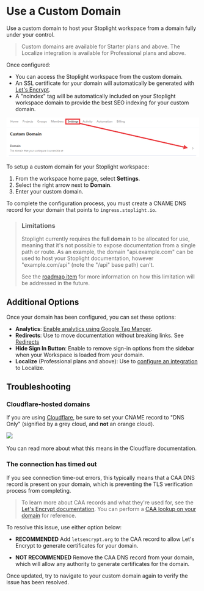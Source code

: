 # Use a Custom Domain

Use a custom domain to host your Stoplight workspace from a domain fully under your control. 

> Custom domains are available for Starter plans and above. The Localize integration is available for Professional plans and above. 

Once configured: 

- You can access the Stoplight workspace from the custom domain.
- An SSL certificate for your domain will automatically be generated with [Let's Encrypt](https://letsencrypt.org/). 
- A "noindex" tag will be automatically included on your Stoplight workspace domain to provide the best SEO indexing for your custom domain.

![](../assets/images/custom-domain.png)

To setup a custom domain for your Stoplight workspace:

1. From the workspace home page, select **Settings**. 
2. Select the right arrow next to **Domain**.
3. Enter your custom domain. 

To complete the configuration process, you must create a CNAME DNS record for your domain that points to `ingress.stoplight.io`.

> ### Limitations
>
> Stoplight currently requires the **full domain** to be allocated for use, meaning that it's not possible to expose documentation from a single path or route. As an example, the domain "api.example.com" can be used to host your Stoplight documentation, however "example.com/api" (note the "/api" base path) can't.
>
> See the [roadmap item](https://roadmap.stoplight.io/c/57-embeddable-component-library) for
> more information on how this limitation will be addressed in the future.

## Additional Options

Once your domain has been configured, you can set these options:

- **Analytics**: [Enable analytics using Google Tag Manger](../4.-documentation/e.configure-analytics.md).
- **Redirects**: Use to move documentation without breaking links. See [Redirects](../4.-documentation/e2.configure-redirects.md)
- **Hide Sign In Button**: Enable to remove sign-in options from the sidebar when your Workspace is loaded from your domain.
- **Localize** (Professional plans and above): Use to [configure an integration](../4.-documentation/e1.configure-localize.md) to Localize. 

## Troubleshooting

### Cloudflare-hosted domains

If you are using [Cloudflare](https://cloudflare.com/), be sure to set your CNAME record to "DNS Only" (signified by a grey cloud, and **not** an orange cloud).

![](../assets/images/custom_domain_cloudflare.png)

You can read more about what this means in the Cloudflare documentation.

### The connection has timed out

If you see connection time-out errors, this typically means that a CAA DNS record is present on your domain, which is preventing the TLS verification process from completing.

> To learn more about CAA records and what they're used for, see the [Let's Encrypt documentation](https://letsencrypt.org/docs/caa/). You can
> perform a [CAA lookup on your domain](https://www.entrust.com/resources/certificate-solutions/tools/caa-lookup)
> for reference.

To resolve this issue, use either option below:

- **RECOMMENDED** Add `letsencrypt.org` to the CAA record to allow Let's Encrypt to generate certificates for your domain.

- **NOT RECOMMENDED** Remove the CAA DNS record from your domain, which will allow any authority to generate certificates for the domain.

Once updated, try to navigate to your custom domain again to verify the issue has been resolved.